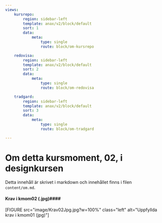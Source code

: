 ```yaml
---
views:
    kursrepo:
        region: sidebar-left
        template: anax/v2/block/default
        sort: 1
        data:
            meta:
                type: single
                route: block/om-kursrepo

    redovisa:
        region: sidebar-left
        template: anax/v2/block/default
        sort: 2
        data:
            meta:
                type: single
                route: block/om-redovisa

    tradgard:
        region: sidebar-left
        template: anax/v2/block/default
        sort: 3
        data:
            meta:
                type: single
                route: block/om-tradgard

---
```

Om detta kursmoment, 02, i designkursen
=========================

Detta innehåll är skrivet i markdown och innehållet finns i filen `content/om.md`.

#### Krav i kmom02 (.jpg)####

[FIGURE src="image/Krav02Jpg.jpg?w=100%" class="left" alt="Uppfyllda krav i kmom01 (jpg)"]
